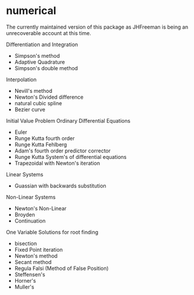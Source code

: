 # numerical

The currently maintained version of this package as JHFreeman is being an unrecoverable account at this time.

Differentiation and Integration
- Simpson's method
- Adaptive Quadrature
- Simpson's double method

Interpolation
- Nevill's method
- Newton's Divided difference
- natural cubic spline
- Bezier curve

Initial Value Problem Ordinary Differential Equations
- Euler
- Runge Kutta fourth order
- Runge Kutta Fehlberg
- Adam's fourth order predictor corrector
- Runge Kutta System's of differential equations
- Trapezoidal with Newton's iteration

Linear Systems
- Guassian with backwards substitution

Non-Linear Systems
- Newton's Non-Linear
- Broyden
- Continuation

One Variable Solutions for root finding
- bisection
- Fixed Point iteration
- Newton's method
- Secant method
- Regula Falsi (Method of False Position)
- Steffensen's
- Horner's
- Muller's

